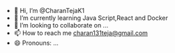 - 👋 Hi, I’m @CharanTejaK1
- 🌱 I’m currently learning Java Script,React and Docker
- 💞️ I’m looking to collaborate on ...
- 📫 How to reach me charan131teja@gmail.com
- 😄 Pronouns: ...


<!---
CharanTejaK1/CharanTejaK1 is a ✨ special ✨ repository because its `README.md` (this file) appears on your GitHub profile.
You can click the Preview link to take a look at your changes.
--->
